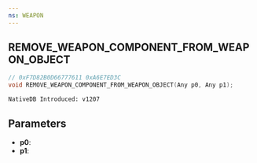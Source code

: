 ```yaml
---
ns: WEAPON
---
```

## REMOVE_WEAPON_COMPONENT_FROM_WEAPON_OBJECT

```c
// 0xF7D82B0D66777611 0xA6E7ED3C
void REMOVE_WEAPON_COMPONENT_FROM_WEAPON_OBJECT(Any p0, Any p1);
```

```
NativeDB Introduced: v1207
```

## Parameters
* **p0**:
* **p1**:
